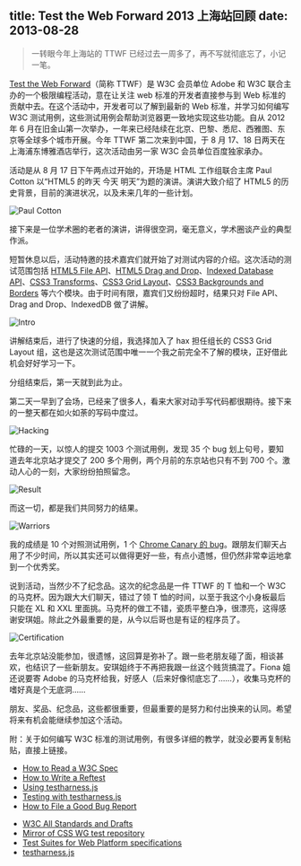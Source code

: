 title: Test the Web Forward 2013 上海站回顾
date: 2013-08-28
---
> 一转眼今年上海站的 TTWF 已经过去一周多了，再不写就彻底忘了，小记一笔。

[Test the Web Forward](http://testthewebforward.org/)（简称 TTWF）是 W3C 会员单位 Adobe 和 W3C 联合主办的一个极限编程活动，意在让关注 web 标准的开发者直接参与到 Web 标准的贡献中去。在这个活动中，开发者可以了解到最新的 Web 标准，并学习如何编写 W3C 测试用例，这些测试用例会帮助浏览器更一致地实现这些功能。自从 2012 年 6 月在旧金山第一次举办，一年来已经陆续在北京、巴黎、悉尼、西雅图、东京等全球多个城市开展。今年 TTWF 第二次来到中国，于 8 月 17、18 日两天在上海浦东博雅酒店举行，这次活动由另一家 W3C 会员单位百度独家承办。

活动是从 8 月 17 日下午两点过开始的，开场是 HTML 工作组联合主席 Paul Cotton 以“HTML5 的昨天 今天 明天”为题的演讲。演讲大致介绍了 HTML5 的历史背景，目前的演进状况，以及未来几年的一些计划。<!-- more -->

![Paul Cotton](/assets/images/2013/08/paul-cotton.jpg)

接下来是一位学术圈的老者的演讲，讲得很空洞，毫无意义，学术圈谈产业的典型作派。

短暂休息以后，活动特邀的技术嘉宾们就开始了对测试内容的介绍。这次活动的测试范围包括 [HTML5 File API](http://www.w3.org/TR/FileAPI/)、[HTML5 Drag and Drop](http://www.w3.org/TR/html5/editing.html#dnd)、[Indexed Database API](http://www.w3.org/TR/IndexedDB/)、[CSS3 Transforms](http://www.w3.org/TR/css3-transforms/)、[CSS3 Grid Layout](http://www.w3.org/TR/css3-grid-layout/)、[CSS3 Backgrounds and Borders](http://dev.w3.org/csswg/css3-background/) 等六个模块。由于时间有限，嘉宾们又纷纷超时，结果只对 File API、Drag and Drop、IndexedDB 做了讲解。

![Intro](/assets/images/2013/08/intro.jpg)

讲解结束后，进行了快速的分组，我选择加入了 hax 担任组长的 CSS3 Grid Layout 组，这也是这次测试范围中唯一一个我之前完全不了解的模块，正好借此机会好好学习一下。

分组结束后，第一天就到此为止。

第二天一早到了会场，已经来了很多人，看来大家对动手写代码都很期待。接下来的一整天都在如火如荼的写码中度过。

![Hacking](/assets/images/2013/08/hacking.jpg)

忙碌的一天，以惊人的提交 1003 个测试用例，发现 35 个 bug 划上句号，要知道去年北京站才提交了 200 多个用例，两个月前的东京站也只有不到 700 个。激动人心的一刻，大家纷纷拍照留念。

![Result](/assets/images/2013/08/result.jpg)

而这一切，都是我们共同努力的结果。

![Warriors](/assets/images/2013/08/warriors.jpg)

我的成绩是 10 个对照测试用例，1 个 [Chrome Canary 的 bug](https://code.google.com/p/chromium/issues/detail?id=275111)。跟朋友们聊天占用了不少时间，所以其实还可以做得更好一些，有点小遗憾，但仍然非常幸运地拿到一个优秀奖。

说到活动，当然少不了纪念品。这次的纪念品是一件 TTWF 的 T 恤和一个 W3C 的马克杯。因为跟大大们聊天，错过了领 T 恤的时间，以至于我这个小身板最后只能在 XL 和 XXL 里面挑。马克杯的做工不错，瓷质平整白净，很漂亮，这得感谢安琪姐。除此之外最重要的是，从今以后哥也是有证的程序员了。

![Certification](/assets/images/2013/08/certification.jpg)

去年北京站没能参加，很遗憾，这回算是弥补了。跟一些老朋友碰了面，相谈甚欢，也结识了一些新朋友。安琪姐终于不再把我跟一丝这个贱货搞混了。Fiona 姐还说要寄 Adobe 的马克杯给我，好感人（后来好像彻底忘了……），收集马克杯的嗜好真是个无底洞……

朋友、奖品、纪念品，这些都很重要，但最重要的是努力和付出换来的认同。希望将来有机会能继续参加这个活动。

附：关于如何编写 W3C 标准的测试用例，有很多详细的教学，就没必要再复制粘贴，直接上链接。

+ [How to Read a W3C Spec](http://berjon.com/presentations/20121026-how-to-read-a-spec/how-to-read-a-spec.html#2.0)
+ [How to Write a Reftest](http://adobe.github.io/web-platform/presentations/testtwf-how-to-write-a-reftest/)
+ [Using testharness.js](http://darobin.github.io/test-harness-tutorial/docs/using-testharness.html)
+ [Testing with testharness.js](http://hoppipolla.co.uk/talks/ttwf/testharness.html)
+ [How to File a Good Bug Report](http://fantasai.inkedblade.net/style/talks/filing-good-bugs/)



- [W3C All Standards and Drafts](http://www.w3.org/TR/)
- [Mirror of CSS WG test repository](https://github.com/w3c/csswg-test)
- [Test Suites for Web Platform specifications](https://github.com/w3c/web-platform-tests)
- [testharness.js](https://github.com/w3c/testharness.js)